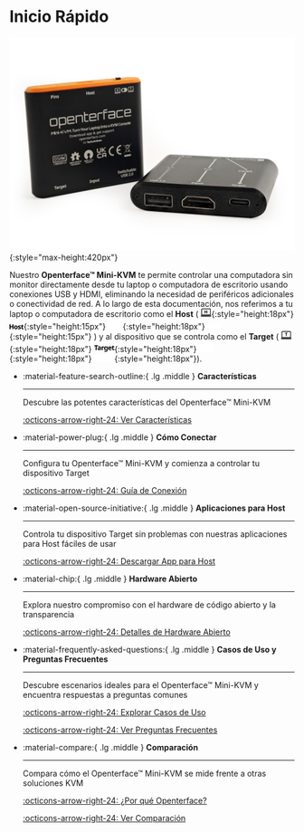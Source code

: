 # Inicio Rápido

![basic-two-angled](images/product/basic-two-angled.jpg){:style="max-height:420px"}

Nuestro **Openterface™ Mini-KVM** te permite controlar una computadora sin monitor directamente desde tu laptop o computadora de escritorio usando conexiones USB y HDMI, eliminando la necesidad de periféricos adicionales o conectividad de red. A lo largo de esta documentación, nos referimos a tu laptop o computadora de escritorio como el **Host** ( ![host-computer](images/shell-icons/host-computer.svg#only-light){:style="height:18px"} ![Host](images/shell-icons/host.svg#only-light){:style="height:15px"} ![host-computer](images/shell-icons/host-computer_1.svg#only-dark){:style="height:18px"} ![Host](images/shell-icons/host_1.svg#only-dark){:style="height:15px"} ) y al dispositivo que se controla como el **Target** ( ![target-computer](images/shell-icons/target-computer.svg#only-light){:style="height:18px"} ![Target](images/shell-icons/target.svg#only-light){:style="height:18px"} ![target-computer](images/shell-icons/target-computer_1.svg#only-dark){:style="height:18px"} ![Target](images/shell-icons/target_1.svg#only-dark){:style="height:18px"}).

<div class="grid cards" markdown>

-   :material-feature-search-outline:{ .lg .middle } __Características__

    ---

    Descubre las potentes características del Openterface™ Mini-KVM

    [:octicons-arrow-right-24: Ver Características](/features)

-   :material-power-plug:{ .lg .middle } __Cómo Conectar__

    ---

    Configura tu Openterface™ Mini-KVM y comienza a controlar tu dispositivo Target

    [:octicons-arrow-right-24: Guía de Conexión](/how-to-connect)

-   :material-open-source-initiative:{ .lg .middle } __Aplicaciones para Host__

    ---

    Controla tu dispositivo Target sin problemas con nuestras aplicaciones para Host fáciles de usar

    [:octicons-arrow-right-24: Descargar App para Host](/app)

-   :material-chip:{ .lg .middle } __Hardware Abierto__

    ---

    Explora nuestro compromiso con el hardware de código abierto y la transparencia

    [:octicons-arrow-right-24: Detalles de Hardware Abierto](/open-hardware)

-   :material-frequently-asked-questions:{ .lg .middle } __Casos de Uso y Preguntas Frecuentes__

    ---

    Descubre escenarios ideales para el Openterface™ Mini-KVM y encuentra respuestas a preguntas comunes

    [:octicons-arrow-right-24: Explorar Casos de Uso](/use-cases)
    
    [:octicons-arrow-right-24: Ver Preguntas Frecuentes](/faq)

-   :material-compare:{ .lg .middle } __Comparación__

    ---

    Compara cómo el Openterface™ Mini-KVM se mide frente a otras soluciones KVM

    [:octicons-arrow-right-24: ¿Por qué Openterface?](/why-openterface)

    [:octicons-arrow-right-24: Ver Comparación](/comparison)

</div>